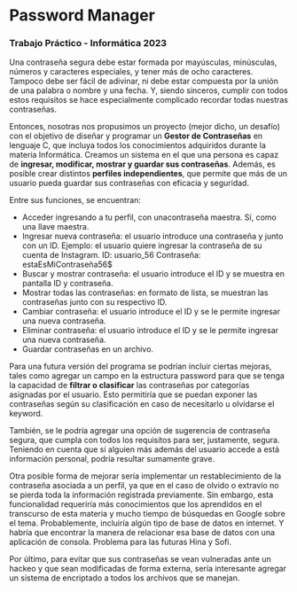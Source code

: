 # Password Manager
### Trabajo Práctico - Informática 2023

Una contraseña segura debe estar formada por mayúsculas, minúsculas, números y caracteres especiales, y tener más de ocho caracteres. Tampoco debe ser fácil de adivinar, ni debe estar compuesta por la unión de una palabra o nombre y una fecha. Y, siendo sinceros, cumplir con todos estos requisitos se hace especialmente complicado recordar todas nuestras contraseñas.

Entonces, nosotras nos propusimos un proyecto (mejor dicho, un desafío) con el objetivo de diseñar y programar un **Gestor de Contraseñas** en lenguaje C, que incluya todos los conocimientos adquiridos durante la materia Informática.
Creamos un sistema en el que una persona es capaz de **ingresar, modificar, mostrar y guardar sus contraseñas**. Además, es posible crear distintos **perfiles independientes**, que permite que más de un usuario pueda guardar sus contraseñas con eficacia y seguridad.



Entre sus funciones, se encuentran:
  - Acceder ingresando a tu perfil, con unacontraseña maestra. Sí, como una llave maestra.
  - Ingresar nueva contraseña: el usuario introduce una contraseña y junto con un ID.
    Ejemplo: el usuario quiere ingresar la contraseña de su cuenta de Instagram.
    		ID: usuario_56
    		Contraseña: estaEsMiContraseña56$
  - Buscar y mostrar contraseña: el usuario introduce el ID y se muestra en pantalla ID y contraseña.
  - Mostrar todas las contraseñas: en formato de lista, se muestran las contraseñas junto con su respectivo ID.
  - Cambiar contraseña: el usuario introduce el ID y se le permite ingresar una nueva contraseña.
  - Eliminar contraseña: el usuario introduce el ID y se le permite ingresar una nueva contraseña.
  - Guardar contraseñas en un archivo.

Para una futura versión del programa se podrían incluir ciertas mejoras, tales como agregar un campo en la estructura password para que se tenga la capacidad de **filtrar o clasificar** las contraseñas por categorías asignadas por el usuario. Esto permitiría que se puedan exponer las contraseñas según su clasificación en caso de necesitarlo u olvidarse el keyword.

También, se le podría agregar una opción de sugerencia de contraseña segura, que cumpla con todos los requisitos para ser, justamente, segura. Teniendo en cuenta que si alguien más además del usuario accede a está información personal, podría resultar sumamente grave.

Otra posible forma de mejorar sería implementar un restablecimiento de la contraseña asociada a un perfil, ya que en el caso de olvido o extravío no se pierda toda la información registrada previamente. Sin embargo, esta funcionalidad requeriría más conocimientos que los aprendidos en el transcurso de esta materia y mucho tiempo de búsquedas en Google sobre el tema. Probablemente, incluiría algún tipo de base de datos en internet. Y habría que encontrar la manera de relacionar esa base de datos con una aplicación de consola. Problema para las futuras Hina y Sofi.

Por último, para evitar que sus contraseñas se vean vulneradas ante un hackeo y que sean modificadas de forma externa, sería interesante agregar un sistema de encriptado a todos los archivos que se manejan.
